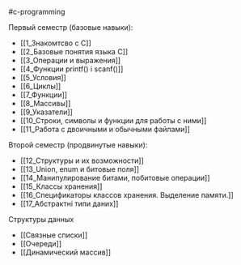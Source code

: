 #c-programming

Первый семестр (базовые навыки):
- [[1_Знакомтсво с С]]
- [[2_Базовые понятия языка С]]
- [[3_Операции и выражения]]
- [[4_Функции printf() i scanf()]]
- [[5_Условия]]
- [[6_Циклы]]
- [[7_Функции]]
- [[8_Массивы]]
- [[9_Указатели]]
- [[10_Строки, символы и функции для работы с ними]]
- [[11_Работа с двоичными и обычными файлами]]

Второй семестр (продвинутые навыки):
- [[12_Структуры и их возможности]]
- [[13_Union, enum и битовые поля]]
- [[14_Манипулирование битами, побитовые операции]]
- [[15_Классы хранения]]
- [[16_Спецификаторы классов хранения. Выделение памяти.]]
- [[17_Абстрактні типи даних]]

Структуры данных
- [[Связные списки]]
- [[Очереди]]
- [[Динамический массив]]